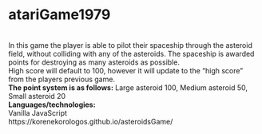 # atariGame1979
<br>
In this game the player is able to pilot their spaceship through the asteroid field, without colliding with any of the asteroids. The spaceship is awarded points for destroying as many asteroids as possible. 
<br>
High score will default to 100, however it will update to the “high score” from the players previous game. 
<br>
<strong>The point system is as follows:</strong> Large asteroid 100, Medium asteroid 50, Small asteroid 20
<br>
<strong>Languages/technologies:</strong>
<br>Vanilla JavaScript 
<br>
https://korenekorologos.github.io/asteroidsGame/
